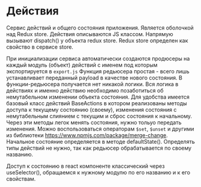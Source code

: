 # Действия

Сервис действий и общего состояния приложения. Является оболочкой над Redux store.
Действия описываются JS классом. Напрямую вызывают dispatch() у объекта redux store. 
Redux store определен как свойство в сервисе store. 

При инициализации сервиса автоматически создаются продюсеры на каждый модуль (объект) действий с 
именем под которым экспортируется в `export.js` Функция редьюсера простая - всего лишь устанавливает
переданный payload в качестве нового состояния. В функции-редьюсера получается нет никакой логики.
Вся логика в действиях и именно действию необходимо позаботиться об немутабельном изменении 
объекта состояния. Для удобства имеется базовый класс действий BaseActions в котором реализованы методы
доступа к текущему состоянию (своему), изменения состояния с немутабельным слиянием с текущим и 
сброс состояния к начальному. Через эти методы легок менять состояния, нужно тольуо передать
изменения. Можно воспользоваться операторам `$set`, `$unset` и другими из библиотеки 
https://www.npmjs.com/package/merge-change.
Начальное состояние определяется в методе defaultState(). Определять типы действий не нужно, так как
редьюсер обрабатывается по своему названию. 

Доступ к состоянию в react компоненте классический через useSelector(), обращаемся к нужному модулю по 
его названию и к его свойствам.


